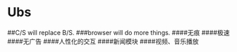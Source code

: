 # Ubs
##C/S will replace B/S.
###browser will do more things.
####无痕 
####极速 
####无广告
####人性化的交互
####新闻模块
####视频、音乐播放
